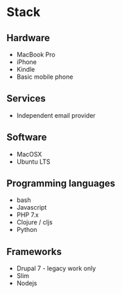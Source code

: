 # Stack

## Hardware
* MacBook Pro
* iPhone
* Kindle
* Basic mobile phone

## Services
* Independent email provider

## Software
* MacOSX
* Ubuntu LTS

## Programming languages
* bash
* Javascript
* PHP 7.x
* Clojure / cljs
* Python

## Frameworks
* Drupal 7 - legacy work only
* Slim
* Nodejs
